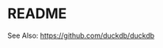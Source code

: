 # README

<!-- badges: start -->

<!-- badges: end -->

See Also: <https://github.com/duckdb/duckdb>
